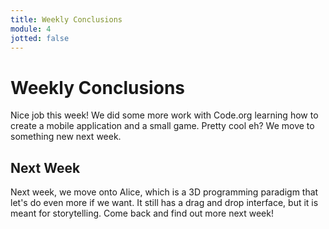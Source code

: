 ```yaml
---
title: Weekly Conclusions
module: 4
jotted: false
---
```


# Weekly Conclusions

Nice job this week!  We did some more work with Code.org learning how to create a mobile application and a small game.  Pretty cool eh? We move to something new next week.

## Next Week

Next week, we move onto Alice, which is a 3D programming paradigm that let's do even more if we want.  It still has a drag and drop interface, but it is meant for storytelling.  Come back and find out more next week!